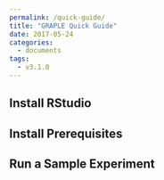 ```yaml
---
permalink: /quick-guide/
title: "GRAPLE Quick Guide"
date: 2017-05-24
categories:
  - documents
tags:
  - v3.1.0
---
```

## Install RStudio

## Install Prerequisites

## Run a Sample Experiment
